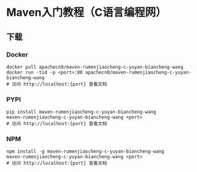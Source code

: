 # Maven入门教程（C语言编程网）

## 下载

### Docker

```
docker pull apachecn0/maven-rumenjiaocheng-c-yuyan-biancheng-wang
docker run -tid -p <port>:80 apachecn0/maven-rumenjiaocheng-c-yuyan-biancheng-wang
# 访问 http://localhost:{port} 查看文档
```

### PYPI

```
pip install maven-rumenjiaocheng-c-yuyan-biancheng-wang
maven-rumenjiaocheng-c-yuyan-biancheng-wang <port>
# 访问 http://localhost:{port} 查看文档
```

### NPM

```
npm install -g maven-rumenjiaocheng-c-yuyan-biancheng-wang
maven-rumenjiaocheng-c-yuyan-biancheng-wang <port>
# 访问 http://localhost:{port} 查看文档
```